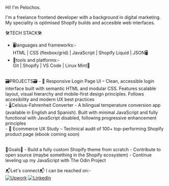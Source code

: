 Hi!  I'm Pelochos.

I'm a freelance frontend developer with a background in digital marketing.  My speciality is optimised Shopify builds and accesible web interfaces.

🛠TECH STACK🛠
- 🖥languages and frameworks:-<br>
  HTML | CSS (flexbox/grid) | JavaScript | Shopify Liquid | JSON🖥
- 🧰tools and platforms:-<br>
  Git | Shopify | VS Code | Linux Mint🧰
<br>
🗃PROJECTS🗃
- 🔐 Responsive Login Page UI – Clean, accessible login interface built with semantic HTML and modular CSS.  Features scalable layout, visual hierarchy and mobile-first design principles. Follows accesibility and modern UX best practices<br>
- 🌡️Celsius-Fahrenheit Converter - A bilingual temperature conversion app (available in English and Spanish). Built with minimal JavaScript and fully functional with JavaScript disabled, following progressive enhancement principles<br>
- 📘 Ecommerce UX Study – Technical audit of 100+ top-performing Shopify product page (ebook coming soon)</p>
<br>
🎯Goals🎯
- Build a fully custom Shopify theme from scratch  
- Contribute to open source (maybe something in the Shopify ecosystem)  
- Continue leveling up my JavaScript with The Odin Project

📬Let's connect📬
I can be reached on:-
<br>
[![Upwork](https://img.shields.io/badge/Upwork-link?style=for-the-badge&color=%231e1e1e)](https://www.upwork.com/freelancers/~0148233da128637afc?mp_source=share)
[![LinkedIn](https://img.shields.io/badge/LinkedIn-link?style=for-the-badge&color=%230a66c2)](https://www.linkedin.com/in/david-walker-087401187/)


<!--
**Pelochos/Pelochos** is a ✨ _special_ ✨ repository because its `README.md` (this file) appears on your GitHub profile.

Here are some ideas to get you started:

- 🔭 I’m currently working on ...
- 🌱 I’m currently learning ...
- 👯 I’m looking to collaborate on ...
- 🤔 I’m looking for help with ...
- 💬 Ask me about ...
- 📫 How to reach me: ...
- 😄 Pronouns: ...
- ⚡ Fun fact: ...
-->
